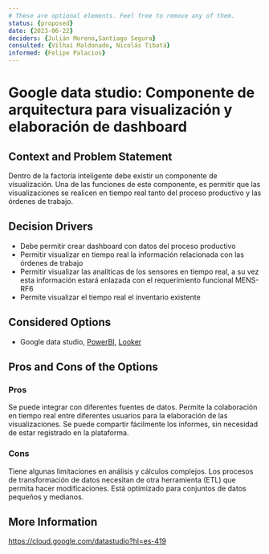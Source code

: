 ```yaml
---
# These are optional elements. Feel free to remove any of them.
status: {proposed}
date: {2023-06-22}
deciders: {Julián Moreno,Santiago Segura}
consulted: {Vilhai Maldonado, Nicolás Tibatá}
informed: {Felipe Palacios}
---
```

# Google data studio: Componente de arquitectura para visualización y elaboración de dashboard

## Context and Problem Statement

Dentro de la factoría inteligente debe existir un componente de visualización. Una de las funciones de este componente, es permitir que las visualizaciones se realicen en tiempo real tanto del proceso productivo y las órdenes de trabajo.

<!-- This is an optional element. Feel free to remove. -->
## Decision Drivers

* Debe permitir crear dashboard con datos del proceso productivo
* Permitir visualizar en tiempo real la información relacionada con las órdenes de trabajo
* Permitir visualizar las analiticas de los sensores en tiempo real, a su vez esta información estará enlazada con el requerimiento funcional MENS-RF6
* Permite visualizar el tiempo real el inventario existente

## Considered Options

* Google data studio, [PowerBI](MADRD_3_1_1.md), [Looker](MADRD_3_1_2.md)


<!-- This is an optional element. Feel free to remove. -->

## Pros and Cons of the Options

### Pros

Se puede integrar con diferentes fuentes de datos. 
Permite la colaboración en tiempo real entre diferentes usuarios para la elaboración de las visualizaciones. 
Se puede compartir fácilmente los informes, sin necesidad de estar registrado en la plataforma. 

### Cons

Tiene algunas limitaciones en análisis y cálculos complejos.
Los procesos de transformación de datos necesitan de otra herramienta (ETL) que permita hacer modificaciones. 
Está optimizado para conjuntos de datos pequeños y medianos. 

## More Information

https://cloud.google.com/datastudio?hl=es-419
